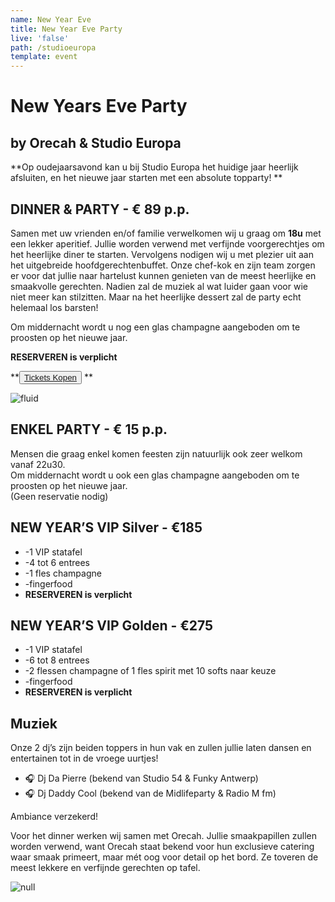 ```yaml
---
name: New Year Eve
title: New Year Eve Party
live: 'false'
path: /studioeuropa
template: event
---
```

# New Years Eve Party

## by Orecah & Studio Europa

**Op oudejaarsavond kan u bij Studio Europa het huidige jaar heerlijk afsluiten, en het nieuwe jaar starten met een absolute topparty! **

## DINNER & PARTY - € 89 p.p.

Samen met uw vrienden en/of familie verwelkomen wij u graag om **18u** met een lekker aperitief. Jullie worden verwend met verfijnde voorgerechtjes om het heerlijke diner te starten. 
Vervolgens nodigen wij u met plezier uit aan het uitgebreide hoofdgerechtenbuffet. Onze chef-kok en zijn team zorgen er voor dat jullie naar hartelust kunnen genieten van de meest heerlijke en smaakvolle gerechten. 
Nadien zal de muziek al wat luider gaan voor wie niet meer kan stilzitten. Maar na het heerlijke dessert zal de party echt helemaal los barsten!

Om middernacht wordt u nog een glas champagne aangeboden om te proosten op het nieuwe jaar. 

**RESERVEREN is verplicht**

**<button class="center"><a href="https://webshop.admisol.be/shop2/company/123476737/shop/5/?xlId=NL">Tickets Kopen</a></button>
**

![fluid](/assets/img/22-april_gala-avond_dsc2655.jpg)

## ENKEL PARTY - € 15 p.p.

Mensen die graag enkel komen feesten zijn natuurlijk ook zeer welkom vanaf 22u30. \
Om middernacht wordt u ook een glas champagne aangeboden om te proosten op het nieuwe jaar. \
(Geen reservatie nodig) 

## NEW YEAR’S VIP Silver  - €185

* \-1 VIP statafel
* \-4 tot 6 entrees
* \-1 fles champagne
* \-fingerfood
* **RESERVEREN is verplicht**

## NEW YEAR’S VIP Golden  - €275

* \-1 VIP statafel
* \-6 tot 8 entrees
* \-2 flessen champagne of
  1 fles spirit met 10 softs naar keuze
* \-fingerfood 
* **RESERVEREN is verplicht**

## Muziek

Onze 2 dj’s zijn beiden toppers in hun vak en zullen jullie laten dansen en entertainen tot in de vroege uurtjes! 

* 🎧 Dj Da Pierre (bekend van Studio 54 & Funky Antwerp)
* 🎧 Dj Daddy Cool (bekend van de Midlifeparty & Radio M fm)

Ambiance verzekerd! 

Voor het dinner werken wij samen met Orecah. Jullie smaakpapillen zullen worden verwend, want Orecah staat bekend voor hun exclusieve catering waar smaak primeert, maar mét oog voor detail op het bord. Ze toveren de meest lekkere en verfijnde gerechten op tafel.

![null](/assets/img/41095663_326575874781101_6980372392115699712_n.jpg)
